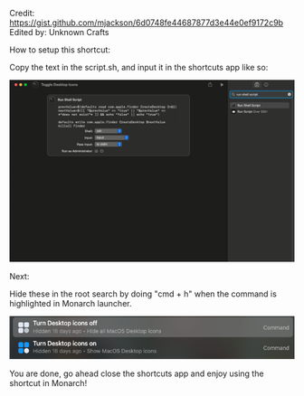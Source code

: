 Credit: https://gist.github.com/mjackson/6d0748fe44687877d3e44e0ef9172c9b
Edited by: Unknown Crafts

How to setup this shortcut:


Copy the text in the script.sh, and input it in the shortcuts app like so:

<picture>
<img alt="Shows the way the script looks in apple shortcuts app." src="images/image.png">
</picture>


Next:

Hide these in the root search by doing "cmd + h" when the command is highlighted in Monarch launcher.

<picture>
<img alt="Hiding the existing commands in monarch search" src="images/image2.png">
</picture>


You are done, go ahead close the shortcuts app and enjoy using the shortcut in Monarch!